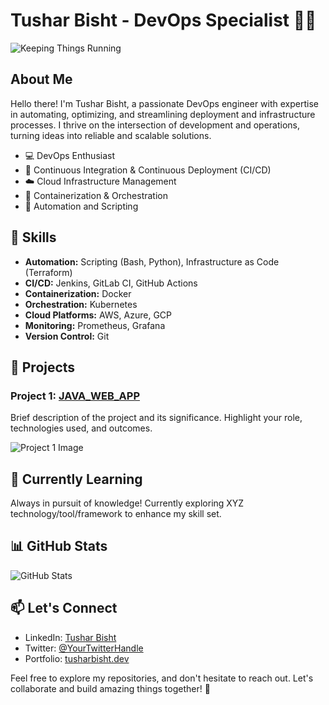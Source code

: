 # Tushar Bisht - DevOps Specialist 👨‍💻

![Keeping Things Running](https://media.giphy.com/media/kgUkCLMu3xhw1T6txv/giphy.gif)

## About Me

Hello there! I'm Tushar Bisht, a passionate DevOps engineer with expertise in automating, optimizing, and streamlining deployment and infrastructure processes. I thrive on the intersection of development and operations, turning ideas into reliable and scalable solutions.

- 💻 DevOps Enthusiast
- 🚀 Continuous Integration & Continuous Deployment (CI/CD)
- ☁️ Cloud Infrastructure Management
- 🐳 Containerization & Orchestration
- 🧰 Automation and Scripting

## 🔧 Skills

- **Automation:** Scripting (Bash, Python), Infrastructure as Code (Terraform)
- **CI/CD:** Jenkins, GitLab CI, GitHub Actions
- **Containerization:** Docker
- **Orchestration:** Kubernetes
- **Cloud Platforms:** AWS, Azure, GCP
- **Monitoring:** Prometheus, Grafana
- **Version Control:** Git

## 🚀 Projects

### Project 1: [JAVA_WEB_APP](https://github.com/tusharbisht02/java-simple-ci-cd)
Brief description of the project and its significance. Highlight your role, technologies used, and outcomes.

![Project 1 Image](https://images.pexels.com/photos/11035479/pexels-photo-11035479.jpeg?auto=compress&cs=tinysrgb&w=600)


## 🌱 Currently Learning

Always in pursuit of knowledge! Currently exploring XYZ technology/tool/framework to enhance my skill set.

## 📊 GitHub Stats

![GitHub Stats](https://github-readme-stats.vercel.app/api?username=tusharbisht02&show_icons=true&hide_title=true)

## 📫 Let's Connect

- LinkedIn: [Tushar Bisht](https://www.linkedin.com/in/tusharbisht2)
- Twitter: [@YourTwitterHandle](https://twitter.com/tusharbisht)
- Portfolio: [tusharbisht.dev](https://www.tusharbisht.dev)

Feel free to explore my repositories, and don't hesitate to reach out. Let's collaborate and build amazing things together! 🚀
